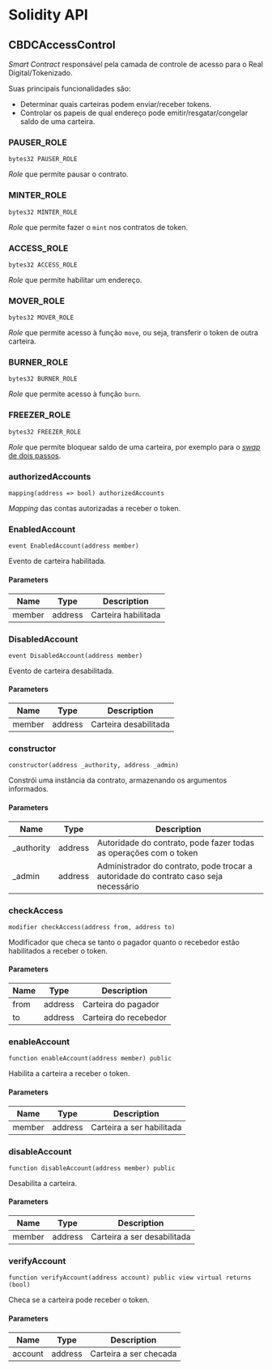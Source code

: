 # Solidity API

## CBDCAccessControl

_Smart Contract_ responsável pela camada de controle de acesso para o Real Digital/Tokenizado.

Suas principais funcionalidades são:

- Determinar quais carteiras podem enviar/receber tokens.
- Controlar os papeis de qual endereço pode emitir/resgatar/congelar saldo de uma carteira.

### PAUSER_ROLE

```solidity
bytes32 PAUSER_ROLE
```

_Role_ que permite pausar o contrato.

### MINTER_ROLE

```solidity
bytes32 MINTER_ROLE
```

_Role_ que permite fazer o `mint` nos contratos de token.

### ACCESS_ROLE

```solidity
bytes32 ACCESS_ROLE
```

_Role_ que permite habilitar um endereço.

### MOVER_ROLE

```solidity
bytes32 MOVER_ROLE
```

_Role_ que permite acesso à função `move`, ou seja, transferir o token de outra carteira.

### BURNER_ROLE

```solidity
bytes32 BURNER_ROLE
```

_Role_ que permite acesso à função `burn`.

### FREEZER_ROLE

```solidity
bytes32 FREEZER_ROLE
```

_Role_ que permite bloquear saldo de uma carteira, por exemplo para o [_swap_ de dois passos](./SwapTwoSteps.md).

### authorizedAccounts

```solidity
mapping(address => bool) authorizedAccounts
```

_Mapping_ das contas autorizadas a receber o token.

### EnabledAccount

```solidity
event EnabledAccount(address member)
```

Evento de carteira habilitada.

#### Parameters

| Name   | Type    | Description         |
| ------ | ------- | ------------------- |
| member | address | Carteira habilitada |

### DisabledAccount

```solidity
event DisabledAccount(address member)
```

Evento de carteira desabilitada.

#### Parameters

| Name   | Type    | Description           |
| ------ | ------- | --------------------- |
| member | address | Carteira desabilitada |

### constructor

```solidity
constructor(address _authority, address _admin)
```

Constrói uma instância da contrato, armazenando os argumentos informados.

#### Parameters

| Name        | Type    | Description                                                                          |
| ----------- | ------- | ------------------------------------------------------------------------------------ |
| \_authority | address | Autoridade do contrato, pode fazer todas as operações com o token                    |
| \_admin     | address | Administrador do contrato, pode trocar a autoridade do contrato caso seja necessário |

### checkAccess

```solidity
modifier checkAccess(address from, address to)
```

Modificador que checa se tanto o pagador quanto o recebedor estão habilitados a receber o token.

#### Parameters

| Name | Type    | Description           |
| ---- | ------- | --------------------- |
| from | address | Carteira do pagador   |
| to   | address | Carteira do recebedor |

### enableAccount

```solidity
function enableAccount(address member) public
```

Habilita a carteira a receber o token.

#### Parameters

| Name   | Type    | Description               |
| ------ | ------- | ------------------------- |
| member | address | Carteira a ser habilitada |

### disableAccount

```solidity
function disableAccount(address member) public
```

Desabilita a carteira.

#### Parameters

| Name   | Type    | Description                 |
| ------ | ------- | --------------------------- |
| member | address | Carteira a ser desabilitada |

### verifyAccount

```solidity
function verifyAccount(address account) public view virtual returns (bool)
```

Checa se a carteira pode receber o token.

#### Parameters

| Name    | Type    | Description            |
| ------- | ------- | ---------------------- |
| account | address | Carteira a ser checada |
